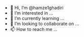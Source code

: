 - 👋 Hi, I’m @hamze1ghadiri
- 👀 I’m interested in ...
- 🌱 I’m currently learning ...
- 💞️ I’m looking to collaborate on ...
- 📫 How to reach me ...

<!---
hamze1ghadiri/hamze1ghadiri is a ✨ special ✨ repository because its `README.md` (this file) appears on your GitHub profile.
You can click the Preview link to take a look at your changes.
--->
